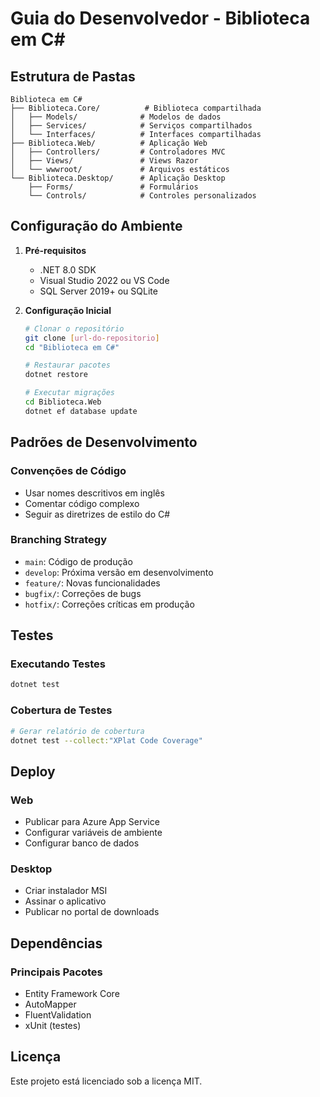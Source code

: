 # Guia do Desenvolvedor - Biblioteca em C#

## Estrutura de Pastas

```
Biblioteca em C#
├── Biblioteca.Core/          # Biblioteca compartilhada
│   ├── Models/              # Modelos de dados
│   ├── Services/            # Serviços compartilhados
│   └── Interfaces/          # Interfaces compartilhadas
├── Biblioteca.Web/          # Aplicação Web
│   ├── Controllers/         # Controladores MVC
│   ├── Views/               # Views Razor
│   └── wwwroot/             # Arquivos estáticos
└── Biblioteca.Desktop/      # Aplicação Desktop
    ├── Forms/               # Formulários
    └── Controls/            # Controles personalizados
```

## Configuração do Ambiente

1. **Pré-requisitos**
   - .NET 8.0 SDK
   - Visual Studio 2022 ou VS Code
   - SQL Server 2019+ ou SQLite

2. **Configuração Inicial**
   ```bash
   # Clonar o repositório
   git clone [url-do-repositorio]
   cd "Biblioteca em C#"
   
   # Restaurar pacotes
   dotnet restore
   
   # Executar migrações
   cd Biblioteca.Web
   dotnet ef database update
   ```

## Padrões de Desenvolvimento

### Convenções de Código
- Usar nomes descritivos em inglês
- Comentar código complexo
- Seguir as diretrizes de estilo do C#

### Branching Strategy
- `main`: Código de produção
- `develop`: Próxima versão em desenvolvimento
- `feature/`: Novas funcionalidades
- `bugfix/`: Correções de bugs
- `hotfix/`: Correções críticas em produção

## Testes

### Executando Testes
```bash
dotnet test
```

### Cobertura de Testes
```bash
# Gerar relatório de cobertura
dotnet test --collect:"XPlat Code Coverage"
```

## Deploy

### Web
- Publicar para Azure App Service
- Configurar variáveis de ambiente
- Configurar banco de dados

### Desktop
- Criar instalador MSI
- Assinar o aplicativo
- Publicar no portal de downloads

## Dependências

### Principais Pacotes
- Entity Framework Core
- AutoMapper
- FluentValidation
- xUnit (testes)

## Licença

Este projeto está licenciado sob a licença MIT.
